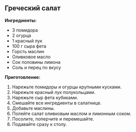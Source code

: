 ## Греческий салат

**Ингредиенты:**

- 3 помидора  
- 2 огурца  
- 1 красный лук  
- 100 г сыра фета  
- Горсть маслин  
- Оливковое масло  
- Сок половины лимона  
- Соль и перец по вкусу  

**Приготовление:**

1. Нарежьте помидоры и огурцы крупными кусками.  
2. Нарежьте красный лук полукольцами.  
3. Нарежьте сыр фета кубиками.  
4. Смешайте все ингредиенты в салатнице.  
5. Добавьте маслины.  
6. Полейте салат оливковым маслом и лимонным соком.  
7. Посолите, поперчите и перемешайте.  
8. Подавайте сразу к столу.
